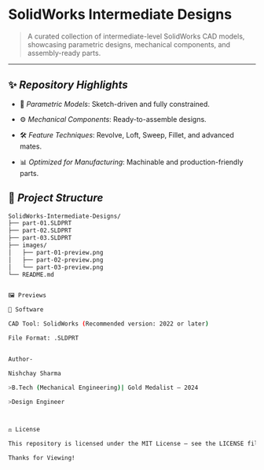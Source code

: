 # SolidWorks Intermediate Designs

> A curated collection of intermediate-level SolidWorks CAD models, showcasing parametric designs, mechanical components, and assembly-ready parts.


---

## ✨ *Repository Highlights*

- 📐 *Parametric Models*: Sketch-driven and fully constrained.

- ⚙ *Mechanical Components*: Ready-to-assemble designs.

- 🛠 *Feature Techniques*: Revolve, Loft, Sweep, Fillet, and advanced mates.

- 📊 *Optimized for Manufacturing*: Machinable and production-friendly parts.

## 📂 *Project Structure*

```bash
SolidWorks-Intermediate-Designs/
├── part-01.SLDPRT
├── part-02.SLDPRT
├── part-03.SLDPRT
├── images/
│   ├── part-01-preview.png
│   ├── part-02-preview.png
│   └── part-03-preview.png
└── README.md


🖼 Previews

🔧 Software

CAD Tool: SolidWorks (Recommended version: 2022 or later)

File Format: .SLDPRT


Author-

Nishchay Sharma

>B.Tech (Mechanical Engineering)| Gold Medalist — 2024

>Design Engineer



⚖ License

This repository is licensed under the MIT License — see the LICENSE file for details.

Thanks for Viewing!
